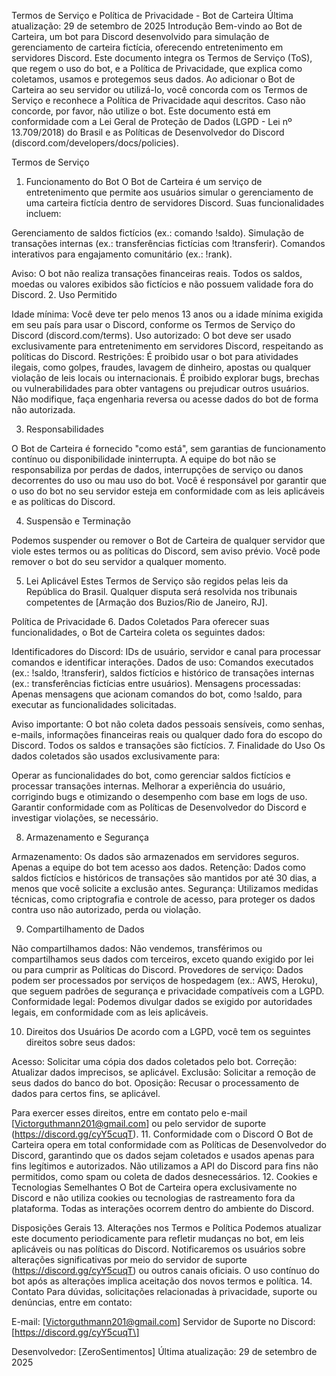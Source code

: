 Termos de Serviço e Política de Privacidade - Bot de Carteira
Última atualização: 29 de setembro de 2025
Introdução
Bem-vindo ao Bot de Carteira, um bot para Discord desenvolvido para simulação de gerenciamento de carteira fictícia, oferecendo entretenimento em servidores Discord. Este documento integra os Termos de Serviço (ToS), que regem o uso do bot, e a Política de Privacidade, que explica como coletamos, usamos e protegemos seus dados.
Ao adicionar o Bot de Carteira ao seu servidor ou utilizá-lo, você concorda com os Termos de Serviço e reconhece a Política de Privacidade aqui descritos. Caso não concorde, por favor, não utilize o bot. Este documento está em conformidade com a Lei Geral de Proteção de Dados (LGPD - Lei nº 13.709/2018) do Brasil e as Políticas de Desenvolvedor do Discord (discord.com/developers/docs/policies).

Termos de Serviço
1. Funcionamento do Bot
O Bot de Carteira é um serviço de entretenimento que permite aos usuários simular o gerenciamento de uma carteira fictícia dentro de servidores Discord. Suas funcionalidades incluem:

Gerenciamento de saldos fictícios (ex.: comando !saldo).
Simulação de transações internas (ex.: transferências fictícias com !transferir).
Comandos interativos para engajamento comunitário (ex.: !rank).

Aviso: O bot não realiza transações financeiras reais. Todos os saldos, moedas ou valores exibidos são fictícios e não possuem validade fora do Discord.
2. Uso Permitido

Idade mínima: Você deve ter pelo menos 13 anos ou a idade mínima exigida em seu país para usar o Discord, conforme os Termos de Serviço do Discord (discord.com/terms).
Uso autorizado: O bot deve ser usado exclusivamente para entretenimento em servidores Discord, respeitando as políticas do Discord.
Restrições:
É proibido usar o bot para atividades ilegais, como golpes, fraudes, lavagem de dinheiro, apostas ou qualquer violação de leis locais ou internacionais.
É proibido explorar bugs, brechas ou vulnerabilidades para obter vantagens ou prejudicar outros usuários.
Não modifique, faça engenharia reversa ou acesse dados do bot de forma não autorizada.



3. Responsabilidades

O Bot de Carteira é fornecido "como está", sem garantias de funcionamento contínuo ou disponibilidade ininterrupta.
A equipe do bot não se responsabiliza por perdas de dados, interrupções de serviço ou danos decorrentes do uso ou mau uso do bot.
Você é responsável por garantir que o uso do bot no seu servidor esteja em conformidade com as leis aplicáveis e as políticas do Discord.

4. Suspensão e Terminação

Podemos suspender ou remover o Bot de Carteira de qualquer servidor que viole estes termos ou as políticas do Discord, sem aviso prévio.
Você pode remover o bot do seu servidor a qualquer momento.

5. Lei Aplicável
Estes Termos de Serviço são regidos pelas leis da República do Brasil. Qualquer disputa será resolvida nos tribunais competentes de [Armação dos Buzios/Rio de Janeiro, RJ].

Política de Privacidade
6. Dados Coletados
Para oferecer suas funcionalidades, o Bot de Carteira coleta os seguintes dados:

Identificadores do Discord: IDs de usuário, servidor e canal para processar comandos e identificar interações.
Dados de uso: Comandos executados (ex.: !saldo, !transferir), saldos fictícios e histórico de transações internas (ex.: transferências fictícias entre usuários).
Mensagens processadas: Apenas mensagens que acionam comandos do bot, como !saldo, para executar as funcionalidades solicitadas.

Aviso importante: O bot não coleta dados pessoais sensíveis, como senhas, e-mails, informações financeiras reais ou qualquer dado fora do escopo do Discord. Todos os saldos e transações são fictícios.
7. Finalidade do Uso
Os dados coletados são usados exclusivamente para:

Operar as funcionalidades do bot, como gerenciar saldos fictícios e processar transações internas.
Melhorar a experiência do usuário, corrigindo bugs e otimizando o desempenho com base em logs de uso.
Garantir conformidade com as Políticas de Desenvolvedor do Discord e investigar violações, se necessário.

8. Armazenamento e Segurança

Armazenamento: Os dados são armazenados em servidores seguros. Apenas a equipe do bot tem acesso aos dados.
Retenção: Dados como saldos fictícios e históricos de transações são mantidos por até 30 dias, a menos que você solicite a exclusão antes.
Segurança: Utilizamos medidas técnicas, como criptografia e controle de acesso, para proteger os dados contra uso não autorizado, perda ou violação.

9. Compartilhamento de Dados

Não compartilhamos dados: Não vendemos, transférimos ou compartilhamos seus dados com terceiros, exceto quando exigido por lei ou para cumprir as Políticas do Discord.
Provedores de serviço: Dados podem ser processados por serviços de hospedagem (ex.: AWS, Heroku), que seguem padrões de segurança e privacidade compatíveis com a LGPD.
Conformidade legal: Podemos divulgar dados se exigido por autoridades legais, em conformidade com as leis aplicáveis.

10. Direitos dos Usuários
De acordo com a LGPD, você tem os seguintes direitos sobre seus dados:

Acesso: Solicitar uma cópia dos dados coletados pelo bot.
Correção: Atualizar dados imprecisos, se aplicável.
Exclusão: Solicitar a remoção de seus dados do banco do bot.
Oposição: Recusar o processamento de dados para certos fins, se aplicável.

Para exercer esses direitos, entre em contato pelo e-mail [Victorguthmann201@gmail.com] ou pelo servidor de suporte (https://discord.gg/cyY5cuqT).
11. Conformidade com o Discord
O Bot de Carteira opera em total conformidade com as Políticas de Desenvolvedor do Discord, garantindo que os dados sejam coletados e usados apenas para fins legítimos e autorizados. Não utilizamos a API do Discord para fins não permitidos, como spam ou coleta de dados desnecessários.
12. Cookies e Tecnologias Semelhantes
O Bot de Carteira opera exclusivamente no Discord e não utiliza cookies ou tecnologias de rastreamento fora da plataforma. Todas as interações ocorrem dentro do ambiente do Discord.

Disposições Gerais
13. Alterações nos Termos e Política
Podemos atualizar este documento periodicamente para refletir mudanças no bot, em leis aplicáveis ou nas políticas do Discord. Notificaremos os usuários sobre alterações significativas por meio do servidor de suporte (https://discord.gg/cyY5cuqT) ou outros canais oficiais. O uso contínuo do bot após as alterações implica aceitação dos novos termos e política.
14. Contato
Para dúvidas, solicitações relacionadas à privacidade, suporte ou denúncias, entre em contato:

E-mail: [Victorguthmann201@gmail.com]
Servidor de Suporte no Discord: [https://discord.gg/cyY5cuqT\]

Desenvolvedor: [ZeroSentimentos] Última atualização: 29 de setembro de 2025
 
 
 
